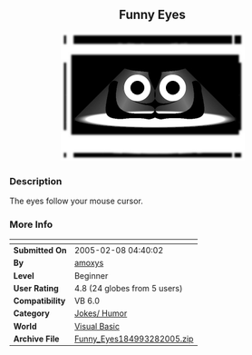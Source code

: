 ﻿<div align="center">

## Funny Eyes

<img src="PIC200528439585515.jpg">
</div>

### Description

The eyes follow your mouse cursor.
 
### More Info
 


<span>             |<span>
---                |---
**Submitted On**   |2005-02-08 04:40:02
**By**             |[amoxys](https://github.com/Planet-Source-Code/PSCIndex/blob/master/ByAuthor/amoxys.md)
**Level**          |Beginner
**User Rating**    |4.8 (24 globes from 5 users)
**Compatibility**  |VB 6\.0
**Category**       |[Jokes/ Humor](https://github.com/Planet-Source-Code/PSCIndex/blob/master/ByCategory/jokes-humor__1-40.md)
**World**          |[Visual Basic](https://github.com/Planet-Source-Code/PSCIndex/blob/master/ByWorld/visual-basic.md)
**Archive File**   |[Funny\_Eyes184993282005\.zip](https://github.com/Planet-Source-Code/amoxys-funny-eyes__1-54686/archive/master.zip)








